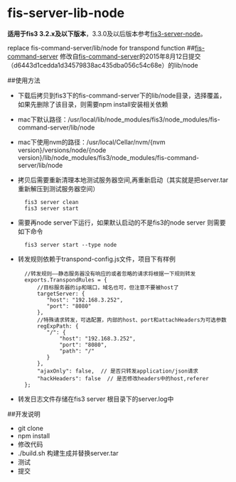 # fis-server-lib-node

**适用于fis3 3.2.x及以下版本**，3.3.0及以后版本参考[fis3-server-node](https://github.com/xgfe/fis3-server-node)。

replace fis-command-server/lib/node for transpond function
##[fis-command-server](https://github.com/fex-team/fis-command-server)
修改自[fis-command-server](https://github.com/fex-team/fis-command-server)的2015年8月12日提交（d6443d1cedda1d34579838ac435dba056c54c68e）的lib/node

##使用方法
* 下载后拷贝到fis3下的fis-command-server下的lib/node目录，选择覆盖，如果先删除了该目录，则需要npm install安装相关依赖

* mac下默认路径：/usr/local/lib/node_modules/fis3/node_modules/fis-command-server/lib/node

* mac下使用nvm的路径：/usr/local/Cellar/nvm/{nvm version}/versions/node/{node version}/lib/node_modules/fis3/node_modules/fis-command-server/lib/node

* 拷贝后需要重新清理本地测试服务器空间,再重新启动（其实就是把server.tar重新解压到测试服务器空间）
		
		fis3 server clean
		fis3 server start

* 需要再node server下运行，如果默认启动的不是fis3的node server 则需要如下命令

		fis3 server start --type node

* 转发规则依赖于transpond-config.js文件，项目下有样例

		//转发规则——静态服务器没有响应的或者忽略的请求将根据一下规则转发
		exports.TranspondRules = {
		    //目标服务器的ip和端口，域名也可，但注意不要被host了
		    targetServer: {
		       "host": "192.168.3.252",
		       "port": "8080"
		    },
		    //特殊请求转发，可选配置，内部的host、port和attachHeaders为可选参数
		    regExpPath: {
		       "/": {
		           "host": "192.168.3.252",
		           "port": "8080",
		           "path": "/"
		       }
		    },  
		    "ajaxOnly": false,  // 是否只转发application/json请求
		    "hackHeaders": false  // 是否修改headers中的host,referer
		};

* 转发日志文件存储在fis3 server 根目录下的server.log中

##开发说明
* git clone
* npm install
* 修改代码
* ./build.sh 构建生成并替换server.tar
* 测试
* 提交
